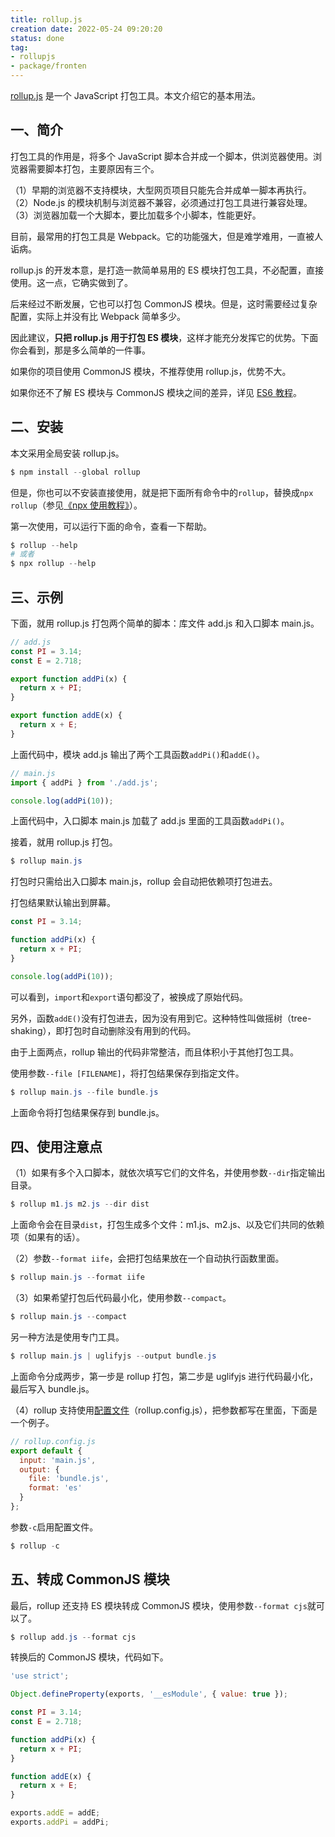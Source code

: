 ```yaml
---
title: rollup.js
creation date: 2022-05-24 09:20:20
status: done
tag: 
- rollupjs
- package/fronten
---
```

[rollup.js](https://rollupjs.org/) 是一个 JavaScript 打包工具。本文介绍它的基本用法。

## 一、简介

打包工具的作用是，将多个 JavaScript 脚本合并成一个脚本，供浏览器使用。浏览器需要脚本打包，主要原因有三个。

（1）早期的浏览器不支持模块，大型网页项目只能先合并成单一脚本再执行。
（2）Node.js 的模块机制与浏览器不兼容，必须通过打包工具进行兼容处理。
（3）浏览器加载一个大脚本，要比加载多个小脚本，性能更好。

目前，最常用的打包工具是 Webpack。它的功能强大，但是难学难用，一直被人诟病。

rollup.js 的开发本意，是打造一款简单易用的 ES 模块打包工具，不必配置，直接使用。这一点，它确实做到了。

后来经过不断发展，它也可以打包 CommonJS 模块。但是，这时需要经过复杂配置，实际上并没有比 Webpack 简单多少。

因此建议，**只把 rollup.js 用于打包 ES 模块**，这样才能充分发挥它的优势。下面你会看到，那是多么简单的一件事。

如果你的项目使用 CommonJS 模块，不推荐使用 rollup.js，优势不大。

如果你还不了解 ES 模块与 CommonJS 模块之间的差异，详见 [ES6 教程](https://wangdoc.com/es6/module-loader.html#es6-%E6%A8%A1%E5%9D%97%E4%B8%8E-commonjs-%E6%A8%A1%E5%9D%97%E7%9A%84%E5%B7%AE%E5%BC%82)。

## 二、安装

本文采用全局安装 rollup.js。

```powershell
$ npm install --global rollup
```

但是，你也可以不安装直接使用，就是把下面所有命令中的`rollup`，替换成`npx rollup`（参见[《npx 使用教程》](https://www.ruanyifeng.com/blog/2019/02/npx.html)）。

第一次使用，可以运行下面的命令，查看一下帮助。

```powershell
$ rollup --help
# 或者
$ npx rollup --help
```

## 三、示例

下面，就用 rollup.js 打包两个简单的脚本：库文件 add.js 和入口脚本 main.js。

```js
// add.js
const PI = 3.14;
const E = 2.718;

export function addPi(x) {
  return x + PI;
}

export function addE(x) {
  return x + E; 
}
```

上面代码中，模块 add.js 输出了两个工具函数`addPi()`和`addE()`。

```js
// main.js
import { addPi } from './add.js';

console.log(addPi(10));
```

上面代码中，入口脚本 main.js 加载了 add.js 里面的工具函数`addPi()`。

接着，就用 rollup.js 打包。

```powershell
$ rollup main.js
```

打包时只需给出入口脚本 main.js，rollup 会自动把依赖项打包进去。

打包结果默认输出到屏幕。

```js
const PI = 3.14;

function addPi(x) {
  return x + PI;
}

console.log(addPi(10));
```

可以看到，`import`和`export`语句都没了，被换成了原始代码。

另外，函数`addE()`没有打包进去，因为没有用到它。这种特性叫做摇树（tree-shaking），即打包时自动删除没有用到的代码。

由于上面两点，rollup 输出的代码非常整洁，而且体积小于其他打包工具。

使用参数`--file [FILENAME]`，将打包结果保存到指定文件。

```powershell
$ rollup main.js --file bundle.js
```

上面命令将打包结果保存到 bundle.js。

## 四、使用注意点

（1）如果有多个入口脚本，就依次填写它们的文件名，并使用参数`--dir`指定输出目录。

```powershell
$ rollup m1.js m2.js --dir dist
```

上面命令会在目录`dist`，打包生成多个文件：m1.js、m2.js、以及它们共同的依赖项（如果有的话）。

（2）参数`--format iife`，会把打包结果放在一个自动执行函数里面。

```powershell
$ rollup main.js --format iife
```

（3）如果希望打包后代码最小化，使用参数`--compact`。

```powershell
$ rollup main.js --compact
```

另一种方法是使用专门工具。

```powershell
$ rollup main.js | uglifyjs --output bundle.js
```

上面命令分成两步，第一步是 rollup 打包，第二步是 uglifyjs 进行代码最小化，最后写入 bundle.js。

（4）rollup 支持使用[配置文件](https://rollupjs.org/guide/en/#configuration-files)（rollup.config.js），把参数都写在里面，下面是一个例子。

```js
// rollup.config.js
export default {
  input: 'main.js',
  output: {
    file: 'bundle.js',
    format: 'es'
  }
};
```

参数`-c`启用配置文件。

```powershell
$ rollup -c
```

## 五、转成 CommonJS 模块

最后，rollup 还支持 ES 模块转成 CommonJS 模块，使用参数`--format cjs`就可以了。

```powershell
$ rollup add.js --format cjs
```

转换后的 CommonJS 模块，代码如下。

```js
'use strict';

Object.defineProperty(exports, '__esModule', { value: true });

const PI = 3.14;
const E = 2.718;

function addPi(x) {
  return x + PI;
}

function addE(x) {
  return x + E; 
}

exports.addE = addE;
exports.addPi = addPi;
```